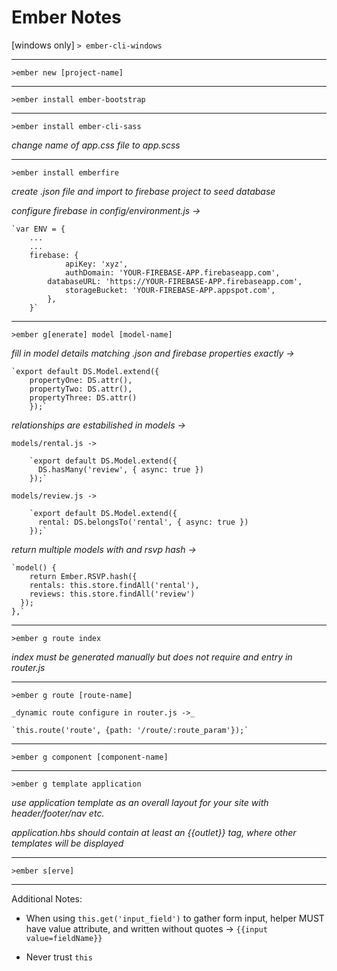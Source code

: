# Ember Notes

[windows only] `> ember-cli-windows`

----------------------------------

`>ember new [project-name]`

----------------------------------

`>ember install ember-bootstrap`

----------------------------------
 
`>ember install ember-cli-sass`

  _change name of app.css file to app.scss_

----------------------------------

`>ember install emberfire`
  
  _create .json file and import to firebase project to seed database_
  
  _configure firebase in config/environment.js ->_
	
	`var ENV = { 
		...
		...
	 	firebase: {
    		  	apiKey: 'xyz',
    		  	authDomain: 'YOUR-FIREBASE-APP.firebaseapp.com',
   	 	  	databaseURL: 'https://YOUR-FIREBASE-APP.firebaseapp.com',
    		  	storageBucket: 'YOUR-FIREBASE-APP.appspot.com',
  		  	},
		}`

----------------------------------

`>ember g[enerate] model [model-name]`

  _fill in model details matching .json and firebase properties exactly ->_

	`export default DS.Model.extend({
  		propertyOne: DS.attr(),
  		propertyTwo: DS.attr(),
  		propertyThree: DS.attr()
		});`

  _relationships are estabilished in models ->_

	models/rental.js ->
 
		`export default DS.Model.extend({
		  DS.hasMany('review', { async: true })
		});`

	models/review.js ->

		`export default DS.Model.extend({
  		  rental: DS.belongsTo('rental', { async: true })
		});`

  _return multiple models with and rsvp hash ->_
  
    `model() {
        return Ember.RSVP.hash({
        rentals: this.store.findAll('rental'),
        reviews: this.store.findAll('review')
      });
    },`

----------------------------------

`>ember g route index`

  _index must be generated manually but does not require and entry in router.js_

----------------------------------

`>ember g route [route-name]`

	_dynamic route configure in router.js ->_
	 
	`this.route('route', {path: '/route/:route_param'});`

----------------------------------

`>ember g component [component-name]`

----------------------------------

`>ember g template application`

  _use application template as an overall layout for your site with header/footer/nav etc._

  _application.hbs should contain at least an {{outlet}} tag, where other templates will be displayed_

----------------------------------

`>ember s[erve]`

----------------------------------

Additional Notes:

- When using `this.get('input_field')` to gather form input, helper MUST have value attribute, and written without quotes -> `{{input value=fieldName}}`

- Never trust `this`
